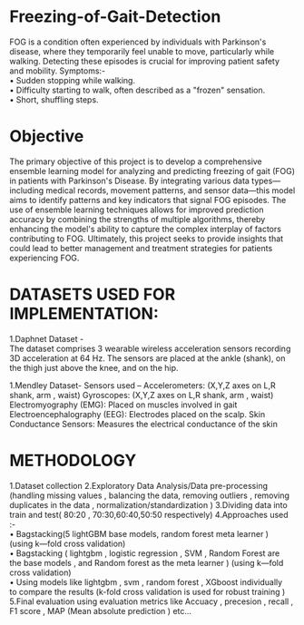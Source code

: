 # Freezing-of-Gait-Detection

FOG is a condition often experienced by individuals with Parkinson's disease,
where they temporarily feel unable to move, particularly while walking. Detecting
these episodes is crucial for improving patient safety and mobility.
Symptoms:-  
• Sudden stopping while walking.                                                                                       
• Difficulty starting to walk, often described as a "frozen" sensation.  
• Short, shuffling steps.  

# Objective 

The primary objective of this project is to develop a comprehensive ensemble
learning model for analyzing and predicting freezing of gait (FOG) in patients with
Parkinson's Disease. By integrating various data types—including medical records,
movement patterns, and sensor data—this model aims to identify patterns and
key indicators that signal FOG episodes. The use of ensemble learning techniques
allows for improved prediction accuracy by combining the strengths of multiple
algorithms, thereby enhancing the model's ability to capture the complex
interplay of factors contributing to FOG. Ultimately, this project seeks to provide
insights that could lead to better management and treatment strategies for
patients experiencing FOG.

# DATASETS USED FOR IMPLEMENTATION:  
1.Daphnet Dataset -  
The dataset comprises 3 wearable wireless acceleration sensors recording 3D
acceleration at 64 Hz. The sensors are placed at the ankle (shank), on the thigh
just above the knee, and on the hip.

1.Mendley Dataset-
Sensors used – Accelerometers: (X,Y,Z axes on L,R shank, arm , waist)
Gyroscopes: (X,Y,Z axes on L,R shank, arm , waist)
Electromyography (EMG): Placed on muscles involved in gait
Electroencephalography (EEG): Electrodes placed on the scalp.
Skin Conductance Sensors: Measures the electrical conductance
of the skin

# METHODOLOGY
1.Dataset collection
2.Exploratory Data Analysis/Data pre-processing (handling missing values , balancing the data, removing
outliers , removing duplicates in the data , normalization/standardization )
3.Dividing data into train and test( 80:20 ,
70:30,60:40,50:50 respectively)
4.Approaches used :-  
• Bagstacking(5 lightGBM base models, random forest meta learner )  
(using k—fold cross validation)  
• Bagstacking ( lightgbm , logistic regression , SVM , Random Forest are  
the base models , and Random forest as the meta learner ) (using k—fold  
cross validation)  
• Using models like lightgbm , svm , random forest , XGboost individually  
to compare the results (k-fold cross validation is used for robust training )  
5.Final evaluation using evaluation metrics like Accuacy , precesion , recall , F1
score , MAP (Mean absolute prediction ) etc...
